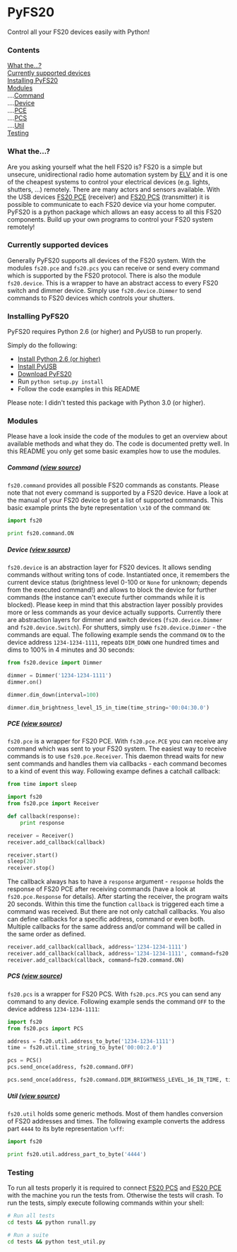 # PyFS20
Control all your FS20 devices easily with Python!

### Contents
[What the...?](#what-the)  
[Currently supported devices](#currently-supported-devices)  
[Installing PyFS20](#installing-pyfs20)  
[Modules](#modules)  
....[Command](#command-view-source)  
....[Device](#device-view-source)  
....[PCE](#pce-view-source)  
....[PCS](#pcs-view-source)  
....[Util](#util-view-source)  
[Testing](#testing)

### What the...?
Are you asking yourself what the hell FS20 is? FS20 is a simple but unsecure, unidirectional radio home automation system by [ELV](http://www.elv.de/fs20-funkschaltsystem.html) and it is one of the cheapest systems to control your electrical devices (e.g. lights, shutters, ...) remotely. There are many actors and sensors available. With the USB devices [FS20 PCE](http://www.elv.de/output/controller.aspx?cid=74&detail=10&detail2=41481) (receiver) and [FS20 PCS](http://www.elv.de/output/controller.aspx?cid=74&detail=10&detail2=29530) (transmitter) it is possible to communicate to each FS20 device via your home computer. PyFS20 is a python package which allows an easy access to all this FS20 components. Build up your own programs to control your FS20 system remotely!

### Currently supported devices
Generally PyFS20 supports all devices of the FS20 system. With the modules ``fs20.pce`` and ``fs20.pcs`` you can receive or send every command which is supported by the FS20 protocol. There is also the module ``fs20.device``. This is a wrapper to have an abstract access to every FS20 switch and dimmer device. Simply use ``fs20.device.Dimmer`` to send commands to FS20 devices which controls your shutters.

### Installing PyFS20
PyFS20 requires Python 2.6 (or higher) and PyUSB to run properly.

Simply do the following:
* [Install Python 2.6 (or higher)](http://www.python.org/getit/)
* [Install PyUSB](https://github.com/walac/pyusb)
* [Download PyFS20](https://github.com/dprokscha/pyfs20/archive/master.zip)
* Run ``python setup.py install``
* Follow the code examples in this README

Please note: I didn't tested this package with Python 3.0 (or higher).

### Modules
Please have a look inside the code of the modules to get an overview about available methods and what they do. The code is documented pretty well. In this README you only get some basic examples how to use the modules.

##### Command ([view source](fs20/command.py))
``fs20.command`` provides all possible FS20 commands as constants. Please note that not every command is supported by a FS20 device. Have a look at the manual of your FS20 device to get a list of supported commands. This basic example prints the byte representation ``\x10`` of the command ``ON``:
``` python
import fs20

print fs20.command.ON
```

##### Device ([view source](fs20/device.py))
``fs20.device`` is an abstraction layer for FS20 devices. It allows sending commands without writing tons of code. Instantiated once, it remembers the current device status (brightness level 0-100 or ``None`` for unknown; depends from the executed command!) and allows to block the device for further commands (the instance can't execute further commands while it is blocked). Please keep in mind that this abstraction layer possibly provides more or less commands as your device actually supports. Currently there are abstraction layers for dimmer and switch devices (``fs20.device.Dimmer`` and ``fs20.device.Switch``). For shutters, simply use ``fs20.device.Dimmer`` - the commands are equal. The following example sends the command ``ON`` to the device address ``1234-1234-1111``, repeats ``DIM_DOWN`` one hundred times and dims to 100% in 4 minutes and 30 seconds:
``` python
from fs20.device import Dimmer

dimmer = Dimmer('1234-1234-1111')
dimmer.on()

dimmer.dim_down(interval=100)

dimmer.dim_brightness_level_15_in_time(time_string='00:04:30.0')
```

##### PCE ([view source](fs20/pce.py))
``fs20.pce`` is a wrapper for FS20 PCE. With ``fs20.pce.PCE`` you can receive any command which was sent to your FS20 system. The easiest way to receive commands is to use ``fs20.pce.Receiver``. This daemon thread waits for new sent commands and handles them via callbacks - each command becomes to a kind of event this way. Following exampe defines a catchall callback:
``` python
from time import sleep

import fs20
from fs20.pce import Receiver

def callback(response):
    print response

receiver = Receiver()
receiver.add_callback(callback)

receiver.start()
sleep(20)
receiver.stop()
```
The callback always has to have a ``response`` argument - ``response`` holds the response of FS20 PCE after receiving commands (have a look at ``fs20.pce.Response`` for details). After starting the receiver, the program waits 20 seconds. Within this time the function ``callback`` is triggered each time a command was received. But there are not only catchall callbacks. You also can define callbacks for a specific address, command or even both. Multiple callbacks for the same address and/or command will be called in the same order as defined.
``` python
receiver.add_callback(callback, address='1234-1234-1111')
receiver.add_callback(callback, address='1234-1234-1111', command=fs20.command.ON)
receiver.add_callback(callback, command=fs20.command.ON)
```

##### PCS ([view source](fs20/pcs.py))
``fs20.pcs`` is a wrapper for FS20 PCS. With ``fs20.pcs.PCS`` you can send any command to any device. Following example sends the command ``OFF`` to the device address ``1234-1234-1111``:
``` python
import fs20
from fs20.pcs import PCS

address = fs20.util.address_to_byte('1234-1234-1111')
time = fs20.util.time_string_to_byte('00:00:2.0')

pcs = PCS()
pcs.send_once(address, fs20.command.OFF)

pcs.send_once(address, fs20.command.DIM_BRIGHTNESS_LEVEL_16_IN_TIME, time)
```

##### Util ([view source](fs20/util.py))
``fs20.util`` holds some generic methods. Most of them handles conversion of FS20 addresses and times. The following example converts the address part ``4444`` to its byte representation ``\xff``:
``` python
import fs20

print fs20.util.address_part_to_byte('4444')
```

### Testing
To run all tests properly it is required to connect [FS20 PCS](http://www.elv.de/output/controller.aspx?cid=74&detail=10&detail2=29530) and [FS20 PCE](http://www.elv.de/output/controller.aspx?cid=74&detail=10&detail2=41481) with the machine you run the tests from. Otherwise the tests will crash. To run the tests, simply execute following commands within your shell:

``` bash
# Run all tests
cd tests && python runall.py

# Run a suite
cd tests && python test_util.py
```